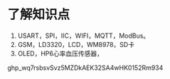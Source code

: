 # 了解知识点

1. USART，SPI，IIC，WIFI，MQTT，ModBus。
2. GSM，LD3320，LCD，WM8978，SD卡
3. OLED，HP6心率血压传感器，

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